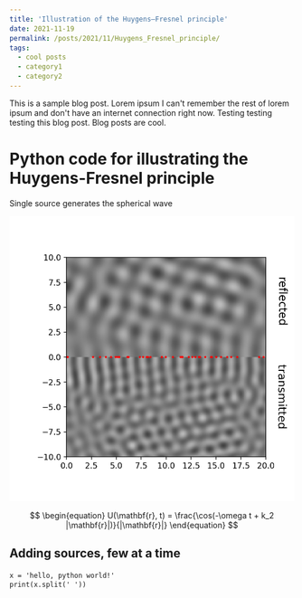 ```yaml
---
title: 'Illustration of the Huygens–Fresnel principle'
date: 2021-11-19
permalink: /posts/2021/11/Huygens_Fresnel_principle/
tags:
  - cool posts
  - category1
  - category2
---
```


This is a sample blog post. Lorem ipsum I can't remember the rest of lorem ipsum and don't have an internet connection right now. Testing testing testing this blog post. Blog posts are cool.

Python code for illustrating the Huygens-Fresnel principle
======

Single source generates the spherical wave

![plot](../images/plot85.png "Title")

$$
\begin{equation}
  U(\mathbf{r}, t) = \frac{\cos(-\omega t + k_2 |\mathbf{r}|)}{|\mathbf{r}|}
\end{equation}
$$



Adding sources, few at a time
------

```{python}
x = 'hello, python world!'
print(x.split(' '))
```

